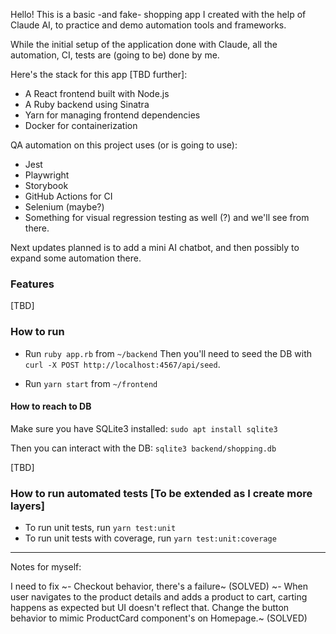 Hello! This is a basic -and fake- shopping app I created with the help of Claude AI, to practice and demo automation tools and frameworks.

While the initial setup of the application done with Claude, all the automation, CI, tests are (going to be) done by me.

Here's the stack for this app [TBD further]:
- A React frontend built with Node.js
- A Ruby backend using Sinatra
- Yarn for managing frontend dependencies
- Docker for containerization

QA automation on this project uses (or is going to use):
- Jest
- Playwright
- Storybook
- GitHub Actions for CI
- Selenium (maybe?)
- Something for visual regression testing as well (?)
and we'll see from there.

Next updates planned is to add a mini AI chatbot, and then possibly to expand some automation there.

### Features

[TBD]

### How to run

- Run `ruby app.rb` from `~/backend`
Then you'll need to seed the DB with `curl -X POST http://localhost:4567/api/seed`.

- Run `yarn start` from `~/frontend`

#### How to reach to DB

Make sure you have SQLite3 installed: `sudo apt install sqlite3`

Then you can interact with the DB: `sqlite3 backend/shopping.db`

[TBD]

### How to run automated tests [To be extended as I create more layers]

- To run unit tests, run `yarn test:unit`
- To run unit tests with coverage, run `yarn test:unit:coverage`

---------------

Notes for myself:

I need to fix
~- Checkout behavior, there's a failure~ (SOLVED)
~- When user navigates to the product details and adds a product to cart, carting happens as expected but UI doesn't reflect that. Change the button behavior to mimic ProductCard component's on Homepage.~ (SOLVED)